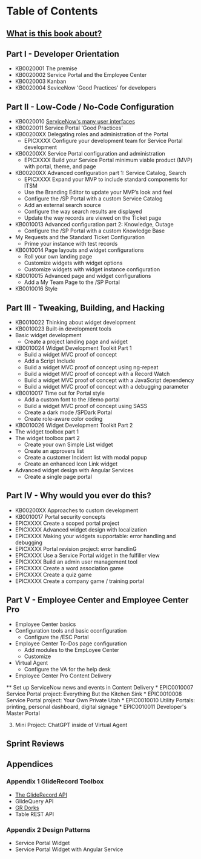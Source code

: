 # Table of Contents

## [What is this book about?](ch00.md)

## Part I - Developer Orientation
* KB0020001 The premise
* KB0020002 Service Portal and the Employee Center
* KB0020003 Kanban
* KB0020004 SeviceNow 'Good Practices' for developers

## Part II - Low-Code / No-Code Configuration
* KB0020010 [ServiceNow's many user interfaces](KB0010010.md)
* KB0020011 Service Portal 'Good Practices'
* KB00200XX Delegating roles and administration of the Portal
    * EPICXXXX Configure your development team for Service Portal development
* KB00200XX Service Portal configuration and administration
    * EPICXXXX Build your Service Portal minimum viable product (MVP) with portal, theme, and page
* KB00200XX Advanced configuration part 1: Service Catalog, Search
    * EPICXXXX Expand your MVP to include standard components for ITSM
    * Use the Branding Editor to update your MVP’s look and feel    
    * Configure the /SP Portal with a custom Service Catalog
    * Add an external search source
    * Configure the way search results are displayed
    * Update the way records are viewed on the Ticket page   
* KB0010013 Advanced configuration part 2: Knowledge, Outage
    * Configure the /SP Portal with a custom Knowledge Base
* My Requests and the Standard Ticket Configuration
    * Prime your instance with test records
* KB0010014 Page layouts and widget configurations
    * Roll your own landing page
    * Customize widgets with widget options
    * Customize widgets with widget instance configuration
* KB0010015 Advanced page and widget configurations
    * Add a My Team Page to the /SP Portal
* KB0010016 Style

## Part III - Tweaking, Building, and Hacking
* KB0010022 Thinking about widget development
* KB0010023 Built-in development tools
* Basic widget development
    * Create a project landing page and widget
* KB0010024 Widget Development Toolkit Part 1
    * Build a widget MVC proof of concept
    * Add a Script Include
    * Build a widget MVC proof of concept using ng-repeat    
    * Build a widget MVC proof of concept with a Record Watch
    * Build a widget MVC proof of concept with a JavaScript dependency 
    * Build a widget MVC proof of concept with a debugging parameter 
* KB0010017 Time out for Portal style
    * Add a custom font to the /demo portal
    * Build a widget MVC proof of concept using SASS
    * Create a dark mode /SPDark Portal
    * Create role-aware color coding
* KB0010026 Widget Development Toolkit Part 2
* The widget toolbox part 1
* The widget toolbox part 2
    * Create your own Simple List widget
    * Create an approvers list
    * Create a customer Incident list with modal popup
    * Create an enhanced Icon Link widget
* Advanced widget design with Angular Services
    * Create a single page portal

## Part IV - Why would you ever do this?
* KB00200XX Approaches to custom development
* KB0010017 Portal security concepts
* EPICXXXX Create a scoped portal project      
* EPICXXXX Advanced widget design with localization
* EPICXXXX Making your widgets supportable: error handling and debugging
* EPICXXXX Portal revision project: error handlinG
* EPICXXXX Use a Service Portal widget in the fulfiller view
* EPICXXXX Build an admin user management tool 
* EPICXXXX Create a word association game
* EPICXXXX Create a quiz game
* EPICXXXX Create a company game / training portal

## Part V - Employee Center and Employee Center Pro     
* Employee Center basics
* Configuration tools and basic oconfiguration
    * Configure the /ESC Portal
* Employee Center To-Dos page configuration
    * Add modules to the EmpLoyee Center
    * Customize
* Virtual Agent
    * Configure the VA for the help desk
* Employee Center Pro Content Delivery
 
** Set up ServiceNow news and events in Content Delivery
    * EPIC0010007 Service Portal project: Everything But the Kitchen Sink
    * EPIC0010008 Service Portal project: Your Own Private Utah
    * EPIC0010010 Utility Portals: printing, personal dashboard, digital signage
    * EPIC0010011 Developer's Master Portal


03. Mini Project: ChatGPT inside of Virtual Agent




## Sprint Reviews


## Appendices

### Appendix 1 GlideRecord Toolbox
* [The GlideRecord API](a2_01.md)
* GlideQuery API
* [GR Dorks](a2_02.md)
* Table REST API

### Appendix 2 Design Patterns
* Service Portal Widget
* Service Portal Widget with Angular Service

